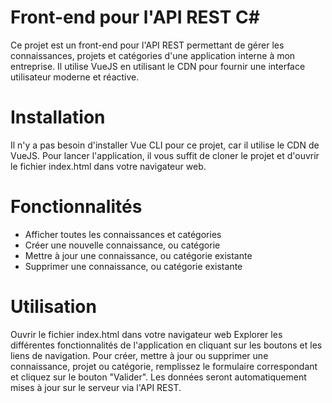 # Front-end pour l'API REST C#
Ce projet est un front-end pour l'API REST permettant de gérer les connaissances, projets et catégories d'une application interne à mon entreprise. Il utilise VueJS en utilisant le CDN pour fournir une interface utilisateur moderne et réactive.

# Installation
Il n'y a pas besoin d'installer Vue CLI pour ce projet, car il utilise le CDN de VueJS. Pour lancer l'application, il vous suffit de cloner le projet et d'ouvrir le fichier index.html dans votre navigateur web.

# Fonctionnalités
* Afficher toutes les connaissances et catégories
* Créer une nouvelle connaissance, ou catégorie
* Mettre à jour une connaissance, ou catégorie existante
* Supprimer une connaissance, ou catégorie existante

# Utilisation
Ouvrir le fichier index.html dans votre navigateur web
Explorer les différentes fonctionnalités de l'application en cliquant sur les boutons et les liens de navigation.
Pour créer, mettre à jour ou supprimer une connaissance, projet ou catégorie, remplissez le formulaire correspondant et cliquez sur le bouton "Valider".
Les données seront automatiquement mises à jour sur le serveur via l'API REST.
